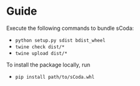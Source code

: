 # Guide

Execute the following commands to bundle sCoda:

- `python setup.py sdist bdist_wheel`
- `twine check dist/*`
- `twine upload dist/*`

To install the package locally, run

- `pip install path/to/sCoda.whl`